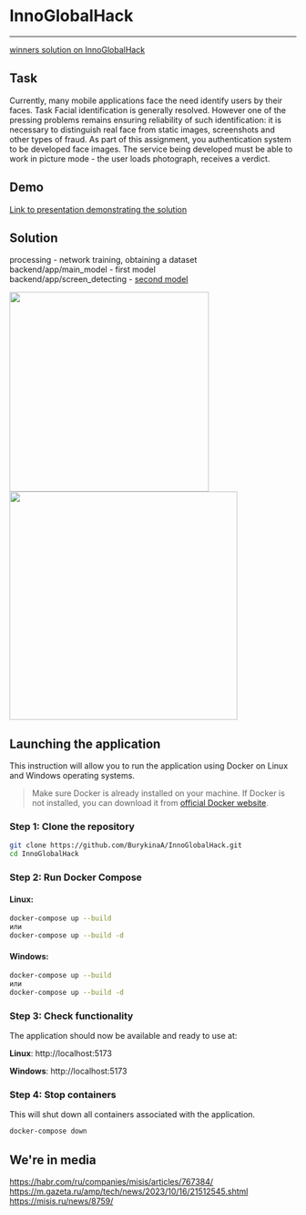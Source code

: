 # InnoGlobalHack
--------------------
[winners solution on InnoGlobalHack](https://media.innopolis.university/news/innoglobalhack-final)

## Task
Currently, many mobile
applications face the need
identify users by their faces. Task
Facial identification is generally resolved. However
one of the pressing problems remains ensuring
reliability of such identification: it is necessary to distinguish
real face from static images, screenshots and
other types of fraud. As part of this assignment, you
authentication system to be developed
face images. The service being developed must be able to
work in picture mode - the user loads
photograph, receives a verdict.

## Demo
[Link to presentation demonstrating the solution](https://docs.google.com/presentation/d/135gFnvXTuMY0s2Gx6RO2vu4_WM_sKIHk/edit?usp=sharing&ouid=113877914532993525052&rtpof=true&sd=true)

## Solution
processing - network training, obtaining a dataset 
backend/app/main_model - first model  
backend/app/screen_detecting - [second model](https://github.com/minivision-ai/Silent-Face-Anti-Spoofing/)  

<p float="left">
  <img src="https://github.com/BurykinaA/InnoGlobalHack/assets/92402616/851359f2-9678-48df-adbf-f6d39422c9bd" width="350">
  <img src="https://github.com/BurykinaA/InnoGlobalHack/assets/92402616/df185d98-93c8-4e26-9ba0-cfd9d71ed4dc" width="400">
</p>



## Launching the application
This instruction will allow you to run the application using Docker on Linux and Windows operating systems.

> Make sure Docker is already installed on your machine. If Docker is not installed, you can download it from [official Docker website](https://www.docker.com/get-started/).

### Step 1: Clone the repository
```bash
git clone https://github.com/BurykinaA/InnoGlobalHack.git
cd InnoGlobalHack
```
### Step 2: Run Docker Compose
#### Linux:
```bash
docker-compose up --build
или  
docker-compose up --build -d
```

#### Windows:
```bash
docker-compose up --build 
или  
docker-compose up --build -d
```
### Step 3: Check functionality
The application should now be available and ready to use at:

**Linux**: 
http://localhost:5173

**Windows**: 
http://localhost:5173

### Step 4: Stop containers
This will shut down all containers associated with the application.
```bash
docker-compose down
```


## We're in media

https://habr.com/ru/companies/misis/articles/767384/  
https://m.gazeta.ru/amp/tech/news/2023/10/16/21512545.shtml  
https://misis.ru/news/8759/
